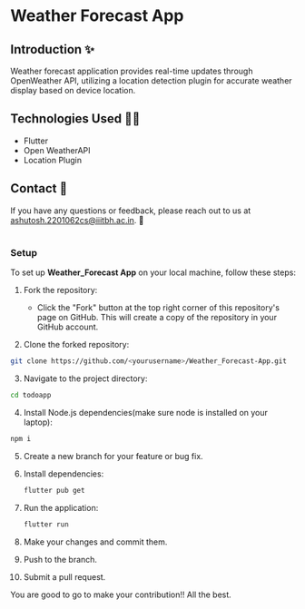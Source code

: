 # Weather Forecast App

## Introduction ✨

Weather forecast application provides real-time updates through OpenWeather API, utilizing a location detection plugin for accurate weather display based on device location.


## Technologies Used 🧑‍💻

* Flutter
* Open WeatherAPI
* Location Plugin



## Contact 📱

If you have any questions or feedback, please reach out to us at ashutosh.2201062cs@iiitbh.ac.in. 📧

#

### Setup

To set up **Weather_Forecast App** on your local machine, follow these steps:



1. Fork the repository:
   - Click the "Fork" button at the top right corner of this repository's page on GitHub. This will create a copy of the repository in your GitHub account.

2. Clone the forked repository:

```bash
git clone https://github.com/<yourusername>/Weather_Forecast-App.git
```

3. Navigate to the project directory:
```bash
cd todoapp
```


4. Install Node.js dependencies(make sure node is installed on your laptop):
```bash
npm i
```
5.  Create a new branch for your feature or bug fix.

6. Install dependencies:

    ```bash
    flutter pub get
    ```

7. Run the application:

    ```bash
    flutter run
    ```

8. Make your changes and commit them.
9. Push to the branch.
10. Submit a pull request.

You are good to go to make your contribution!! All the best.
